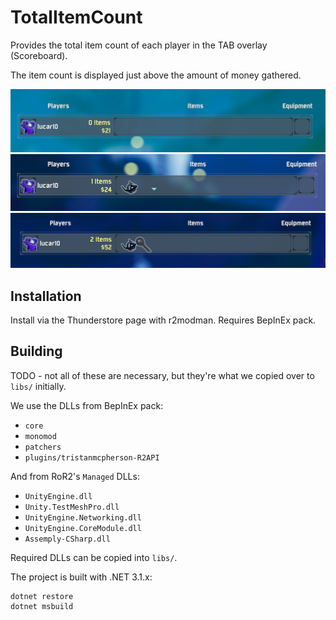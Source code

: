 # TotalItemCount

Provides the total item count of each player in the TAB overlay (Scoreboard).

The item count is displayed just above the amount of money gathered.

![shot-0](./images/shot-0.png)
![shot-1](./images/shot-1.png)
![shot-2](./images/shot-2.png)

## Installation

Install via the Thunderstore page with r2modman. Requires BepInEx pack.

## Building

TODO - not all of these are necessary, but they're what we copied over to `libs/` initially.

We use the DLLs from BepInEx pack:
- `core`
- `monomod`
- `patchers`
- `plugins/tristanmcpherson-R2API`

And from RoR2's `Managed` DLLs:
- `UnityEngine.dll`
- `Unity.TestMeshPro.dll`
- `UnityEngine.Networking.dll`
- `UnityEngine.CoreModule.dll`
- `Assemply-CSharp.dll`

Required DLLs can be copied into `libs/`.

The project is built with .NET 3.1.x:

```
dotnet restore
dotnet msbuild
```